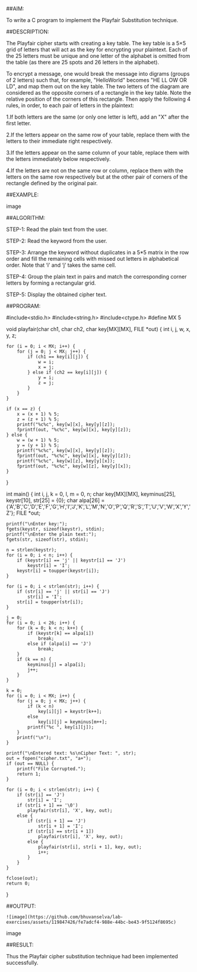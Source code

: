 ##AIM:

To write a C program to implement the Playfair Substitution technique.

##DESCRIPTION:

The Playfair cipher starts with creating a key table. The key table is a 5×5 grid of letters that will act as the key for encrypting your plaintext. Each of the 25 letters must be unique and one letter of the alphabet is omitted from the table (as there are 25 spots and 26 letters in the alphabet).

To encrypt a message, one would break the message into digrams (groups of 2 letters) such that, for example, "HelloWorld" becomes "HE LL OW OR LD", and map them out on the key table. The two letters of the diagram are considered as the opposite corners of a rectangle in the key table. Note the relative position of the corners of this rectangle. Then apply the following 4 rules, in order, to each pair of letters in the plaintext:

1.If both letters are the same (or only one letter is left), add an "X" after the first letter.

2.If the letters appear on the same row of your table, replace them with the letters to their immediate right respectively.

3.If the letters appear on the same column of your table, replace them with the letters immediately below respectively.

4.If the letters are not on the same row or column, replace them with the letters on the same row respectively but at the other pair of corners of the rectangle defined by the original pair.

##EXAMPLE:

image

##ALGORITHM:

STEP-1: Read the plain text from the user.

STEP-2: Read the keyword from the user.

STEP-3: Arrange the keyword without duplicates in a 5*5 matrix in the row order and fill the remaining cells with missed out letters in alphabetical order. Note that ‘i’ and ‘j’ takes the same cell.

STEP-4: Group the plain text in pairs and match the corresponding corner letters by forming a rectangular grid.

STEP-5: Display the obtained cipher text.

##PROGRAM:

#include<stdio.h>
#include<string.h>
#include<ctype.h>
#define MX 5

void playfair(char ch1, char ch2, char key[MX][MX], FILE *out) {
    int i, j, w, x, y, z;

    for (i = 0; i < MX; i++) {
        for (j = 0; j < MX; j++) {
            if (ch1 == key[i][j]) {
                w = i;
                x = j;
            } else if (ch2 == key[i][j]) {
                y = i;
                z = j;
            }
        }
    }

    if (x == z) {
        x = (x + 1) % 5;
        z = (z + 1) % 5;
        printf("%c%c", key[w][x], key[y][z]);
        fprintf(out, "%c%c", key[w][x], key[y][z]);
    } else {
        w = (w + 1) % 5;
        y = (y + 1) % 5;
        printf("%c%c", key[w][x], key[y][z]);
        fprintf(out, "%c%c", key[w][x], key[y][z]);
        printf("%c%c", key[w][z], key[y][x]);
        fprintf(out, "%c%c", key[w][z], key[y][x]);
    }
}

int main() {
    int i, j, k = 0, l, m = 0, n;
    char key[MX][MX], keyminus[25], keystr[10], str[25] = {0};
    char alpa[26] = {'A','B','C','D','E','F','G','H','I','J','K','L','M','N','O','P','Q','R','S','T','U','V','W','X','Y','Z'};
    FILE *out;

    printf("\nEnter key:");
    fgets(keystr, sizeof(keystr), stdin);
    printf("\nEnter the plain text:");
    fgets(str, sizeof(str), stdin);

    n = strlen(keystr);
    for (i = 0; i < n; i++) {
        if (keystr[i] == 'j' || keystr[i] == 'J')
            keystr[i] = 'I';
        keystr[i] = toupper(keystr[i]);
    }

    for (i = 0; i < strlen(str); i++) {
        if (str[i] == 'j' || str[i] == 'J')
            str[i] = 'I';
        str[i] = toupper(str[i]);
    }

    j = 0;
    for (i = 0; i < 26; i++) {
        for (k = 0; k < n; k++) {
            if (keystr[k] == alpa[i])
                break;
            else if (alpa[i] == 'J')
                break;
        }
        if (k == n) {
            keyminus[j] = alpa[i];
            j++;
        }
    }

    k = 0;
    for (i = 0; i < MX; i++) {
        for (j = 0; j < MX; j++) {
            if (k < n)
                key[i][j] = keystr[k++];
            else
                key[i][j] = keyminus[m++];
            printf("%c ", key[i][j]);
        }
        printf("\n");
    }

    printf("\nEntered text: %s\nCipher Text: ", str);
    out = fopen("cipher.txt", "a+");
    if (out == NULL) {
        printf("File Corrupted.");
        return 1;
    }

    for (i = 0; i < strlen(str); i++) {
        if (str[i] == 'J')
            str[i] = 'I';
        if (str[i + 1] == '\0')
            playfair(str[i], 'X', key, out);
        else {
            if (str[i + 1] == 'J')
                str[i + 1] = 'I';
            if (str[i] == str[i + 1])
                playfair(str[i], 'X', key, out);
            else {
                playfair(str[i], str[i + 1], key, out);
                i++;
            }
        }
    }

    fclose(out);
    return 0;
}

##OUTPUT:
```
![image](https://github.com/bhuvanselva/lab-exercises/assets/119847426/fe7adcf4-988e-44bc-be43-9f5124f8695c)

```

image

##RESULT:

Thus the Playfair cipher substitution technique had been implemented successfully.


